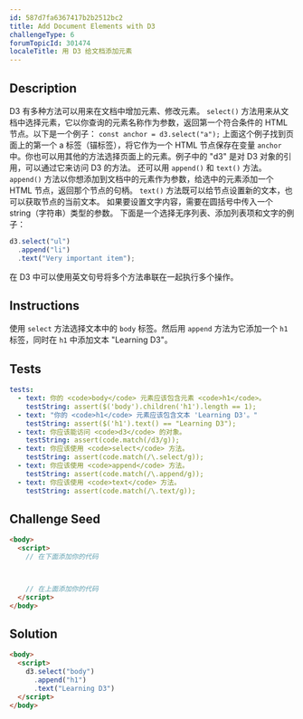 ```yaml
---
id: 587d7fa6367417b2b2512bc2
title: Add Document Elements with D3
challengeType: 6
forumTopicId: 301474
localeTitle: 用 D3 给文档添加元素
---
```


## Description
<section id='description'>
D3 有多种方法可以用来在文档中增加元素、修改元素。
<code>select()</code> 方法用来从文档中选择元素，它以你查询的元素名称作为参数，返回第一个符合条件的 HTML 节点。以下是一个例子：
<code>const anchor = d3.select("a");</code> 
上面这个例子找到页面上的第一个 a 标签（锚标签），将它作为一个 HTML 节点保存在变量 <code>anchor</code> 中。你也可以用其他的方法选择页面上的元素。例子中的 "d3" 是对 D3 对象的引用，可以通过它来访问 D3 的方法。
还可以用 <code>append()</code> 和 <code>text()</code> 方法。
<code>append()</code> 方法以你想添加到文档中的元素作为参数，给选中的元素添加一个 HTML 节点，返回那个节点的句柄。
<code>text()</code> 方法既可以给节点设置新的文本，也可以获取节点的当前文本。 如果要设置文字内容，需要在圆括号中传入一个 string（字符串）类型的参数。
下面是一个选择无序列表、添加列表项和文字的例子：

```js
d3.select("ul")
  .append("li")
  .text("Very important item");
```

在 D3 中可以使用英文句号将多个方法串联在一起执行多个操作。
</section>

## Instructions
<section id='instructions'>
使用 <code>select</code> 方法选择文本中的 <code>body</code> 标签。然后用 <code>append</code> 方法为它添加一个 <code>h1</code> 标签，同时在 <code>h1</code> 中添加文本 "Learning D3"。
</section>

## Tests
<section id='tests'>

```yml
tests:
  - text: 你的 <code>body</code> 元素应该包含元素 <code>h1</code>。
    testString: assert($('body').children('h1').length == 1);
  - text: "你的 <code>h1</code> 元素应该包含文本 'Learning D3'。"
    testString: assert($('h1').text() == "Learning D3");
  - text: 你应该能访问 <code>d3</code> 的对象。
    testString: assert(code.match(/d3/g));
  - text: 你应该使用 <code>select</code> 方法。
    testString: assert(code.match(/\.select/g));
  - text: 你应该使用 <code>append</code> 方法。
    testString: assert(code.match(/\.append/g));
  - text: 你应该使用 <code>text</code> 方法。
    testString: assert(code.match(/\.text/g));

```

</section>

## Challenge Seed
<section id='challengeSeed'>

<div id='html-seed'>

```html
<body>
  <script>
    // 在下面添加你的代码



    // 在上面添加你的代码
  </script>
</body>
```

</div>



</section>

## Solution
<section id='solution'>

```html
<body>
  <script>
    d3.select("body")
      .append("h1")
      .text("Learning D3")
  </script>
</body>
```

</section>
